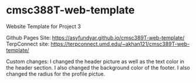 # cmsc388T-web-template

Website Template for Project 3

Github Pages Site: https://asyfundyar.github.io/cmsc389T-web-template/  
TerpConnect site: https://terpconnect.umd.edu/~akhan121/cmsc389T-web-template/

Custom changes: I changed the header picture as well as the text color in the header section. I also changed the background color of the footer. I also changed the radius for the profile pictue.

